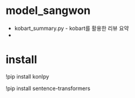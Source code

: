 # model_sangwon
- kobart_summary.py - kobart를 활용한 리뷰 요약
- 



# install

!pip install konlpy

!pip install sentence-transformers
